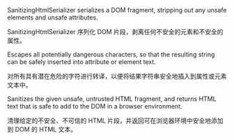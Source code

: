 SanitizingHtmlSerializer serializes a DOM fragment, stripping out any unsafe elements and unsafe
attributes.

SanitizingHtmlSerializer 序列化 DOM 片段，剥离任何不安全的元素和不安全的属性。

Escapes all potentially dangerous characters, so that the
resulting string can be safely inserted into attribute or
element text.

对所有具有潜在危险的字符进行转译，以便将结果字符串安全地插入到属性或元素文本中。

Sanitizes the given unsafe, untrusted HTML fragment, and returns HTML text that is safe to add to
the DOM in a browser environment.

清理给定的不安全、不可信的 HTML 片段，并返回可在浏览器环境中安全地添加到 DOM 的 HTML 文本。